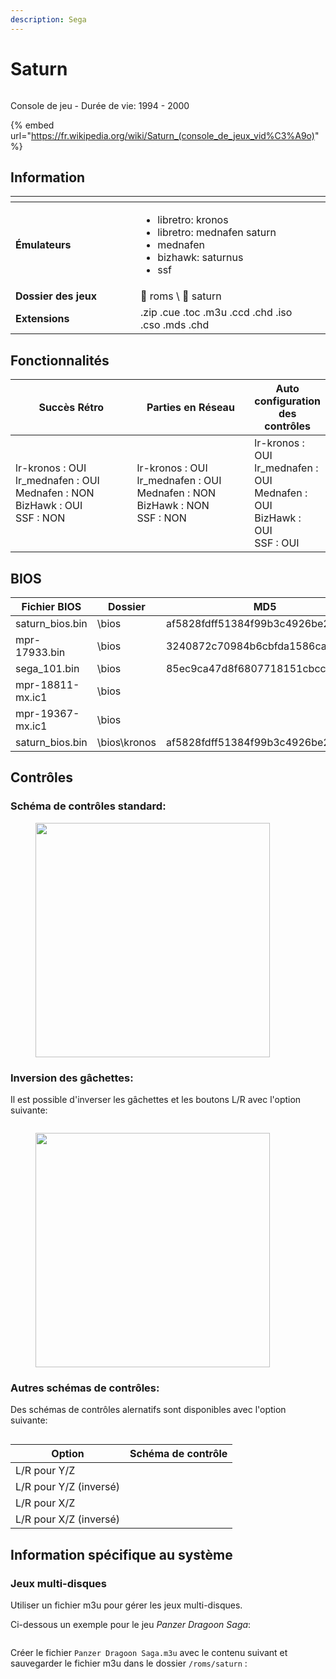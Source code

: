```yaml
---
description: Sega
---
```


# Saturn

<div align="left">

<figure><img src="https://raw.githubusercontent.com/fabricecaruso/es-theme-carbon/master/art/logos/saturn.svg" alt=""><figcaption></figcaption></figure>

</div>

Console de jeu - Durée de vie: 1994 - 2000

{% embed url="https://fr.wikipedia.org/wiki/Saturn_(console_de_jeux_vid%C3%A9o)" %}

## Information

<table data-header-hidden><thead><tr><th width="184"></th><th></th><th data-hidden></th></tr></thead><tbody><tr><td><strong>Émulateurs</strong></td><td><ul><li>libretro: kronos</li><li>libretro: mednafen saturn</li><li>mednafen</li><li>bizhawk: saturnus</li><li>ssf</li></ul></td><td></td></tr><tr><td><strong>Dossier des jeux</strong></td><td><span data-gb-custom-inline data-tag="emoji" data-code="1f4c1">📁</span> roms \ <span data-gb-custom-inline data-tag="emoji" data-code="1f4c2">📂</span> saturn</td><td></td></tr><tr><td><strong>Extensions</strong></td><td>.zip .cue .toc .m3u .ccd .chd .iso .cso .mds .chd</td><td></td></tr></tbody></table>

## Fonctionnalités

<table><thead><tr><th width="256">Succès Rétro</th><th width="243">Parties en Réseau</th><th>Auto configuration des contrôles</th></tr></thead><tbody><tr><td>lr-kronos : OUI<br>lr_mednafen : OUI<br>Mednafen : NON<br>BizHawk : OUI<br>SSF : NON</td><td>lr-kronos : OUI<br>lr_mednafen : OUI<br>Mednafen : NON<br>BizHawk : NON<br>SSF : NON</td><td>lr-kronos : OUI<br>lr_mednafen : OUI<br>Mednafen : OUI<br>BizHawk : OUI<br>SSF : OUI</td></tr></tbody></table>

## BIOS

<table><thead><tr><th width="266">Fichier BIOS</th><th width="140">Dossier</th><th width="341">MD5</th></tr></thead><tbody><tr><td>saturn_bios.bin</td><td>\bios</td><td>af5828fdff51384f99b3c4926be27762</td></tr><tr><td>mpr-17933.bin</td><td>\bios</td><td>3240872c70984b6cbfda1586cab68dbe</td></tr><tr><td>sega_101.bin</td><td>\bios</td><td>85ec9ca47d8f6807718151cbcca8b964</td></tr><tr><td>mpr-18811-mx.ic1</td><td>\bios</td><td></td></tr><tr><td>mpr-19367-mx.ic1</td><td>\bios</td><td></td></tr><tr><td>saturn_bios.bin</td><td>\bios\kronos</td><td>af5828fdff51384f99b3c4926be27762</td></tr></tbody></table>

## Contrôles

### Schéma de contrôles standard:

<div align="left">

<figure><img src="https://github.com/RetroBat-Official/retrobat-tattoos/blob/main/default/saturn.png?raw=true" alt="" width="375"><figcaption></figcaption></figure>

</div>

### Inversion des gâchettes:

Il est possible d'inverser les gâchettes et les boutons L/R avec l'option suivante:

<div align="left">

<figure><img src="https://i.imgur.com/lpAcAex.png" alt=""><figcaption></figcaption></figure>

</div>

<div align="left">

<figure><img src="https://github.com/RetroBat-Official/retrobat-tattoos/blob/main/default/saturn_invert_triggers.png?raw=true" alt="" width="375"><figcaption></figcaption></figure>

</div>

### Autres schémas de contrôles:

Des schémas de contrôles alernatifs sont disponibles avec l'option suivante:

<div align="left">

<figure><img src="https://i.imgur.com/Ui2uKWH.png" alt=""><figcaption></figcaption></figure>

</div>

| Option                 | Schéma de contrôle                                                                                                                                        |
| ---------------------- | --------------------------------------------------------------------------------------------------------------------------------------------------------- |
| L/R pour Y/Z           | <img src="https://github.com/RetroBat-Official/retrobat-tattoos/blob/main/default/saturn_lr_yz.png?raw=true" alt="" data-size="original">                 |
| L/R pour Y/Z (inversé) | <img src="https://github.com/RetroBat-Official/retrobat-tattoos/blob/main/default/saturn_lr_yz_invert_triggers.png?raw=true" alt="" data-size="original"> |
| L/R pour X/Z           | <img src="https://github.com/RetroBat-Official/retrobat-tattoos/blob/main/default/saturn_lr_xz.png?raw=true" alt="" data-size="original">                 |
| L/R pour X/Z (inversé) | <img src="https://github.com/RetroBat-Official/retrobat-tattoos/blob/main/default/saturn_lr_xz_invert_triggers.png?raw=true" alt="" data-size="original"> |

## Information spécifique au système

### Jeux multi-disques

Utiliser un fichier m3u pour gérer les jeux multi-disques.

Ci-dessous un exemple pour le jeu _Panzer Dragoon Saga_:&#x20;

<div align="left">

<figure><img src="https://i.imgur.com/o3QZPs0.png" alt=""><figcaption></figcaption></figure>

</div>

Créer le fichier `Panzer Dragoon Saga.m3u` avec le contenu suivant et sauvegarder le fichier m3u dans le dossier `/roms/saturn` :

<div align="left">

<figure><img src="https://i.imgur.com/gy9LuLH.png" alt=""><figcaption></figcaption></figure>

</div>
